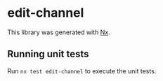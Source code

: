 # edit-channel

This library was generated with [Nx](https://nx.dev).

## Running unit tests

Run `nx test edit-channel` to execute the unit tests.
